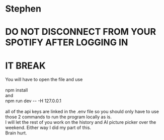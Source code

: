 # Stephen
# DO NOT DISCONNECT FROM YOUR SPOTIFY AFTER LOGGING IN
# IT BREAK
You will have to open the file and use 
<br>
<br>
npm install
<br>
and 
<br>
npm run dev -- -H 127.0.0.1
<br>
<br>
all of the api keys are linked in the .env file
so you should only have to use those 2 commands
to run the program locally as is.
<br>
I will let the rest of you work on the history and AI picture picker over the weekend. Either way I did my part of this.
<br>
Brain hurt.
